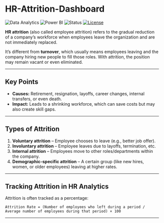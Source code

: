 # HR-Attrition-Dashboard

![Data Analytics](https://img.shields.io/badge/Data%20Analytics-Insight-blue?logo=tableau&logoColor=white)
![Power BI](https://img.shields.io/badge/Power%20BI-Report-yellow?logo=microsoftpowerbi&logoColor=white)
![Status](https://img.shields.io/badge/Status-Completed-brightgreen)
[![License](https://img.shields.io/badge/License-MIT-green.svg)](LICENSE)

**HR attrition** (also called employee attrition) refers to the gradual reduction of a company’s workforce when employees leave the organization and are not immediately replaced.

It’s different from **turnover**, which usually means employees leaving and the company hiring new people to fill those roles. With attrition, the position may remain vacant or even eliminated.

---

## Key Points

- **Causes:** Retirement, resignation, layoffs, career changes, internal transfers, or even death.  
- **Impact:** Leads to a shrinking workforce, which can save costs but may also create skill gaps.

---

## Types of Attrition

1. **Voluntary attrition** – Employee chooses to leave (e.g., better job offer).  
2. **Involuntary attrition** – Employee leaves due to layoffs, termination, etc.  
3. **Internal attrition** – Employees move to other roles/departments within the company.  
4. **Demographic-specific attrition** – A certain group (like new hires, women, or older employees) leaving at higher rates.

---

## Tracking Attrition in HR Analytics

Attrition is often tracked as a percentage:

```text
Attrition Rate = (Number of employees who left during a period / Average number of employees during that period) × 100
```
---



